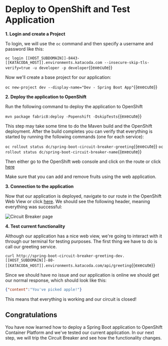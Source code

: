 # Deploy to OpenShift and Test Application

**1. Login and create a Project**

To login, we will use the `oc` command and then specify a username and password like this:

``oc login [[HOST_SUBDOMAIN]]-8443-[[KATACODA_HOST]].environments.katacoda.com --insecure-skip-tls-verify=true -u developer -p developer``{{execute}}

Now we'll create a base project for our application:

``oc new-project dev --display-name="Dev - Spring Boot App"``{{execute}}

**2. Deploy the application to OpenShift**

Run the following command to deploy the application to OpenShift

``mvn package fabric8:deploy -Popenshift -DskipTests``{{execute}}

This step may take some time to do the Maven build and the OpenShift deployment. After the build completes you can verify that everything is started by running the following commands (one for each service):

``oc rollout status dc/spring-boot-circuit-breaker-greeting``{{execute}}
``oc rollout status dc/spring-boot-circuit-breaker-name``{{execute}}

Then either go to the OpenShift web console and click on the route or click [here](https://[[HOST_SUBDOMAIN]]-8080-[[KATACODA_HOST]].environments.katacoda.com/)

Make sure that you can add and remove fruits using the web application.

**3. Connection to the application**

Now that our application is deployed, navigate to our route in the OpenShift Web View or click [here](http://spring-boot-circuit-breaker-greeting-dev.[[HOST_SUBDOMAIN]]-80-[[KATACODA_HOST]].environments.katacoda.com/). We should see the following header, meaning everything was successful:

![Circuit Breaker page](/openshift/assets/middleware/rhoar-microservices/circuit-mainpage.png)

**4. Test current functionality**

Although our application has a nice web view, we're going to interact with it through our terminal for testing purposes. The first thing we have to do is call our greeting service.

``curl http://spring-boot-circuit-breaker-greeting-dev.[[HOST_SUBDOMAIN]]-80-[[KATACODA_HOST]].environments.katacoda.com/api/greeting``{{execute}}

 Since we should have no issue and our application is online we should get our normal response, which should look like this:
 
 ```json
 {"content":"You've picked apple!"}
 ```

This means that everything is working and our circuit is closed!

## Congratulations

You have now learned how to deploy a Spring Boot application to OpenShift Container Platform and we've tested our current application. In our next step, we will trip the Circuit Breaker and see how the functionality changes.